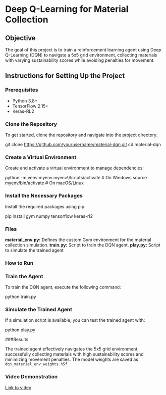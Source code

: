 # Deep Q-Learning for Material Collection

## Objective

The goal of this project is to train a reinforcement learning agent using Deep Q-Learning (DQN) to navigate a 5x5 grid environment, collecting materials with varying sustainability scores while avoiding penalties for movement.

## Instructions for Setting Up the Project

### Prerequisites

- Python 3.8+
- TensorFlow 2.15+
- Keras-RL2

### Clone the Repository

To get started, clone the repository and navigate into the project directory:


git clone https://github.com/yourusername/material-dqn.git
cd material-dqn

### Create a Virtual Environment

Create and activate a virtual environment to manage dependencies:


python -m venv myenv
myenv\Scripts\activate  # On Windows
source myenv/bin/activate  # On macOS/Linux


### Install the Necessary Packages

Install the required packages using pip:



pip install gym numpy tensorflow keras-rl2


### Files

**material_env.py:** Defines the custom Gym environment for the material collection simulation.
**train.py:** Script to train the DQN agent.
**play.py:** Script to simulate the trained agent


### How to Run

### Train the Agent

To train the DQN agent, execute the following command:


python train.py

### Simulate the Trained Agent

If a simulation script is available, you can test the trained agent with:



python play.py

###Results

The trained agent effectively navigates the 5x5 grid environment, successfully collecting materials with high sustainability scores and minimizing movement penalties. The model weights are saved as `dqn_material_env_weights.h5f`

### Video Demonstration

[Link to video](https://drive.google.com/file/d/1z-VfvpmQizMP1-UK2rWVK185Z8hG52Oi/view?usp=sharing)













